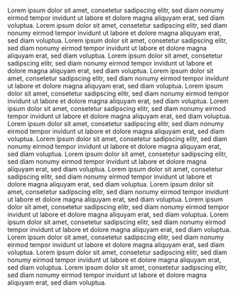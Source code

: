 <p-text size="inherit" class="f-12">Lorem ipsum dolor sit amet, consetetur sadipscing elitr, sed diam nonumy eirmod tempor invidunt ut labore et dolore magna aliquyam erat, sed diam voluptua.</p-text>
<p-text size="inherit" class="f-16">Lorem ipsum dolor sit amet, consetetur sadipscing elitr, sed diam nonumy eirmod tempor invidunt ut labore et dolore magna aliquyam erat, sed diam voluptua.</p-text>
<p-text size="inherit" class="f-18">Lorem ipsum dolor sit amet, consetetur sadipscing elitr, sed diam nonumy eirmod tempor invidunt ut labore et dolore magna aliquyam erat, sed diam voluptua.</p-text>
<p-text size="inherit" class="f-20">Lorem ipsum dolor sit amet, consetetur sadipscing elitr, sed diam nonumy eirmod tempor invidunt ut labore et dolore magna aliquyam erat, sed diam voluptua.</p-text>
<p-text size="inherit" class="f-24">Lorem ipsum dolor sit amet, consetetur sadipscing elitr, sed diam nonumy eirmod tempor invidunt ut labore et dolore magna aliquyam erat, sed diam voluptua.</p-text>
<p-text size="inherit" class="f-28">Lorem ipsum dolor sit amet, consetetur sadipscing elitr, sed diam nonumy eirmod tempor invidunt ut labore et dolore magna aliquyam erat, sed diam voluptua.</p-text>
<p-text size="inherit" class="f-30">Lorem ipsum dolor sit amet, consetetur sadipscing elitr, sed diam nonumy eirmod tempor invidunt ut labore et dolore magna aliquyam erat, sed diam voluptua.</p-text>
<p-text size="inherit" class="f-32">Lorem ipsum dolor sit amet, consetetur sadipscing elitr, sed diam nonumy eirmod tempor invidunt ut labore et dolore magna aliquyam erat, sed diam voluptua.</p-text>
<p-text size="inherit" class="f-36">Lorem ipsum dolor sit amet, consetetur sadipscing elitr, sed diam nonumy eirmod tempor invidunt ut labore et dolore magna aliquyam erat, sed diam voluptua.</p-text>
<p-text size="inherit" class="f-42">Lorem ipsum dolor sit amet, consetetur sadipscing elitr, sed diam nonumy eirmod tempor invidunt ut labore et dolore magna aliquyam erat, sed diam voluptua.</p-text>
<p-text size="inherit" class="f-44">Lorem ipsum dolor sit amet, consetetur sadipscing elitr, sed diam nonumy eirmod tempor invidunt ut labore et dolore magna aliquyam erat, sed diam voluptua.</p-text>
<p-text size="inherit" class="f-48">Lorem ipsum dolor sit amet, consetetur sadipscing elitr, sed diam nonumy eirmod tempor invidunt ut labore et dolore magna aliquyam erat, sed diam voluptua.</p-text>
<p-text size="inherit" class="f-52">Lorem ipsum dolor sit amet, consetetur sadipscing elitr, sed diam nonumy eirmod tempor invidunt ut labore et dolore magna aliquyam erat, sed diam voluptua.</p-text>
<p-text size="inherit" class="f-60">Lorem ipsum dolor sit amet, consetetur sadipscing elitr, sed diam nonumy eirmod tempor invidunt ut labore et dolore magna aliquyam erat, sed diam voluptua.</p-text>
<p-text size="inherit" class="f-62">Lorem ipsum dolor sit amet, consetetur sadipscing elitr, sed diam nonumy eirmod tempor invidunt ut labore et dolore magna aliquyam erat, sed diam voluptua.</p-text>
<p-text size="inherit" class="f-72">Lorem ipsum dolor sit amet, consetetur sadipscing elitr, sed diam nonumy eirmod tempor invidunt ut labore et dolore magna aliquyam erat, sed diam voluptua.</p-text>
<p-text size="inherit" class="f-84">Lorem ipsum dolor sit amet, consetetur sadipscing elitr, sed diam nonumy eirmod tempor invidunt ut labore et dolore magna aliquyam erat, sed diam voluptua.</p-text>

<style scoped lang="scss">
  @import '~@porsche-design-system/scss-utils/index';
  
  p-text {
    max-width: 640px !important;
    margin-top: 40px;
  }
  
  .f-12 {
    font-size: p-rem(12px);
    line-height: p-line-height( p-rem(12px) );
  }
  
  .f-16 {
    font-size: p-rem(16px);
    line-height: p-line-height( p-rem(16px) );
  }
  
  .f-18 {
    font-size: p-rem(18px);
    line-height: p-line-height( p-rem(18px) );
  }
  
  .f-20 {
    font-size: p-rem(20px);
    line-height: p-line-height( p-rem(20px) );
  }
  
  .f-24 {
    font-size: p-rem(24px);
    line-height: p-line-height( p-rem(24px) );
  }
  
  .f-28 {
    font-size: p-rem(28px);
    line-height: p-line-height( p-rem(28px) );
  }
  
  .f-30 {
    font-size: p-rem(30px);
    line-height: p-line-height( p-rem(30px) );
  }
  
  .f-32 {
    font-size: p-rem(32px);
    line-height: p-line-height( p-rem(32px) );
  }
  
  .f-36 {
    font-size: p-rem(36px);
    line-height: p-line-height( p-rem(36px) );
  }
  
  .f-42 {
    font-size: p-rem(42px);
    line-height: p-line-height( p-rem(42px) );
  }
  
  .f-44 {
    font-size: p-rem(44px);
    line-height: p-line-height( p-rem(44px) );
  }
  
  .f-48 {
    font-size: p-rem(48px);
    line-height: p-line-height( p-rem(48px) );
  }
  
  .f-52 {
    font-size: p-rem(52px);
    line-height: p-line-height( p-rem(52px) );
  }
  
  .f-60 {
    font-size: p-rem(60px);
    line-height: p-line-height( p-rem(60px) );
  }
  
  .f-62 {
    font-size: p-rem(62px);
    line-height: p-line-height( p-rem(62px) );
  }
  
  .f-72 {
    font-size: p-rem(72px);
    line-height: p-line-height( p-rem(72px) );
  }
  
  .f-84 {
    font-size: p-rem(84px);
    line-height: p-line-height( p-rem(84px) );
  }
  
  
</style>